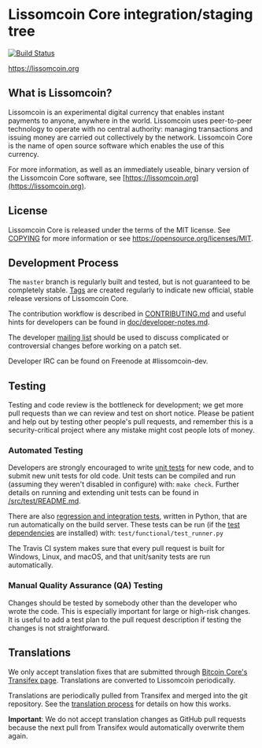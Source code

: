 Lissomcoin Core integration/staging tree
=====================================

[![Build Status](https://travis-ci.org/lissomcoin-project/lissomcoin.svg?branch=master)](https://travis-ci.org/lissomcoin-project/lissomcoin)

https://lissomcoin.org

What is Lissomcoin?
----------------

Lissomcoin is an experimental digital currency that enables instant payments to
anyone, anywhere in the world. Lissomcoin uses peer-to-peer technology to operate
with no central authority: managing transactions and issuing money are carried
out collectively by the network. Lissomcoin Core is the name of open source
software which enables the use of this currency.

For more information, as well as an immediately useable, binary version of
the Lissomcoin Core software, see [https://lissomcoin.org](https://lissomcoin.org).

License
-------

Lissomcoin Core is released under the terms of the MIT license. See [COPYING](COPYING) for more
information or see https://opensource.org/licenses/MIT.

Development Process
-------------------

The `master` branch is regularly built and tested, but is not guaranteed to be
completely stable. [Tags](https://github.com/lissomcoin-project/lissomcoin/tags) are created
regularly to indicate new official, stable release versions of Lissomcoin Core.

The contribution workflow is described in [CONTRIBUTING.md](CONTRIBUTING.md)
and useful hints for developers can be found in [doc/developer-notes.md](doc/developer-notes.md).

The developer [mailing list](https://groups.google.com/forum/#!forum/lissomcoin-dev)
should be used to discuss complicated or controversial changes before working
on a patch set.

Developer IRC can be found on Freenode at #lissomcoin-dev.

Testing
-------

Testing and code review is the bottleneck for development; we get more pull
requests than we can review and test on short notice. Please be patient and help out by testing
other people's pull requests, and remember this is a security-critical project where any mistake might cost people
lots of money.

### Automated Testing

Developers are strongly encouraged to write [unit tests](src/test/README.md) for new code, and to
submit new unit tests for old code. Unit tests can be compiled and run
(assuming they weren't disabled in configure) with: `make check`. Further details on running
and extending unit tests can be found in [/src/test/README.md](/src/test/README.md).

There are also [regression and integration tests](/test), written
in Python, that are run automatically on the build server.
These tests can be run (if the [test dependencies](/test) are installed) with: `test/functional/test_runner.py`

The Travis CI system makes sure that every pull request is built for Windows, Linux, and macOS, and that unit/sanity tests are run automatically.

### Manual Quality Assurance (QA) Testing

Changes should be tested by somebody other than the developer who wrote the
code. This is especially important for large or high-risk changes. It is useful
to add a test plan to the pull request description if testing the changes is
not straightforward.

Translations
------------

We only accept translation fixes that are submitted through [Bitcoin Core's Transifex page](https://www.transifex.com/projects/p/bitcoin/).
Translations are converted to Lissomcoin periodically.

Translations are periodically pulled from Transifex and merged into the git repository. See the
[translation process](doc/translation_process.md) for details on how this works.

**Important**: We do not accept translation changes as GitHub pull requests because the next
pull from Transifex would automatically overwrite them again.
